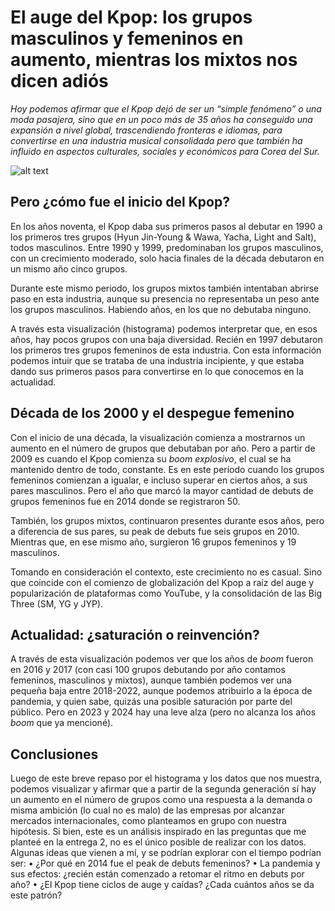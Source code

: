 # El auge del Kpop: los grupos masculinos y femeninos en aumento, mientras los mixtos nos dicen adiós 

*Hoy podemos afirmar que el Kpop dejó de ser un “simple fenómeno” o una moda pasajera, sino que en un poco más de 35 años ha conseguido una expansión a nivel global, trascendiendo fronteras e idiomas, para convertirse en una industria musical consolidada pero que también ha influido en aspectos culturales, sociales y económicos para Corea del Sur.*

![alt text](grupos_kpop_visualización.jpg)


## Pero ¿cómo fue el inicio del Kpop? 
En los años noventa, el Kpop daba sus primeros pasos al debutar en 1990 a los primeros tres grupos (Hyun Jin-Young & Wawa, Yacha, Light and Salt), todos masculinos. Entre 1990 y 1999, predominaban los grupos masculinos, con un crecimiento moderado, solo hacia finales de la década debutaron en un mismo año cinco grupos. 

Durante este mismo periodo, los grupos mixtos también intentaban abrirse paso en esta industria, aunque su presencia no representaba un peso ante los grupos masculinos. Habiendo años, en los que no debutaba ninguno. 

A través esta visualización (histograma) podemos interpretar que, en esos años, hay pocos grupos con una baja diversidad. Recién en 1997 debutaron los primeros tres grupos femeninos de esta industria. Con esta información podemos intuir que se trataba de una industria incipiente, y que estaba dando sus primeros pasos para convertirse en lo que conocemos en la actualidad.

## Década de los 2000 y el despegue femenino 
Con el inicio de una década, la visualización comienza a mostrarnos un aumento en el número de grupos que debutaban por año. Pero a partir de 2009 es cuando el Kpop comienza su *boom explosivo*, el cual se ha mantenido dentro de todo, constante. Es en este período cuando los grupos femeninos comienzan a igualar, e incluso superar en ciertos años, a sus pares masculinos. Pero el año que marcó la mayor cantidad de debuts de grupos femeninos fue en 2014 donde se registraron 50. 

También, los grupos mixtos, continuaron presentes durante esos años, pero a diferencia de sus pares, su peak de debuts fue seis grupos en 2010. Mientras que, en ese mismo año, surgieron 16 grupos femeninos y 19 masculinos. 

Tomando en consideración el contexto, este crecimiento no es casual. Sino que coincide con el comienzo de globalización del Kpop a raíz del auge y popularización de plataformas como YouTube, y la consolidación de las Big Three (SM, YG y JYP). 

## Actualidad: ¿saturación o reinvención? 
A través de esta visualización podemos ver que los años de *boom* fueron en 2016 y 2017 (con casi 100 grupos debutando por año contamos femeninos, masculinos y mixtos), aunque también podemos ver una pequeña baja entre 2018-2022, aunque podemos atribuirlo a la época de pandemia, y quien sabe, quizás una posible saturación por parte del público. Pero en 2023 y 2024 hay una leve alza (pero no alcanza los años *boom* que ya mencioné). 

## Conclusiones 
Luego de este breve repaso por el histograma y los datos que nos muestra, podemos visualizar y afirmar que a partir de la segunda generación sí hay un aumento en el número de grupos como una respuesta a la demanda o misma ambición (lo cual no es malo) de las empresas por alcanzar mercados internacionales, como planteamos en grupo con nuestra hipótesis. 
Si bien, este es un análisis inspirado en las preguntas que me planteé en la entrega 2, no es el único posible de realizar con los datos. Algunas ideas que vienen a mí, y se podrían explorar con el tiempo podrían ser: 
•	¿Por qué en 2014 fue el peak de debuts femeninos? 
•	La pandemia y sus efectos: ¿recién están comenzado a retomar el ritmo en debuts por año? 
•	¿El Kpop tiene ciclos de auge y caídas? ¿Cada cuántos años se da este patrón? 
